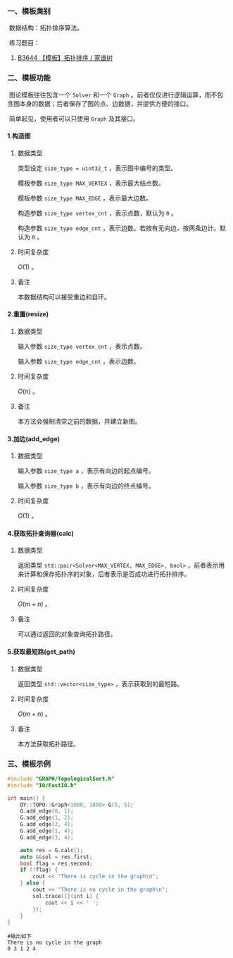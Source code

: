 ### 一、模板类别

​	数据结构：拓扑排序算法。

​	练习题目：

1. [B3644 【模板】拓扑排序 / 家谱树](https://www.luogu.com.cn/problem/B3644)


### 二、模板功能

​	图论模板往往包含一个 `Solver` 和一个 `Graph` 。前者仅仅进行逻辑运算，而不包含图本身的数据；后者保存了图的点、边数据，并提供方便的接口。

​	简单起见，使用者可以只使用 `Graph` 及其接口。

#### 1.构造图

1. 数据类型

   类型设定 `size_type = uint32_t` ，表示图中编号的类型。

   模板参数 `size_type MAX_VERTEX` ，表示最大结点数。

   模板参数 `size_type MAX_EDGE` ，表示最大边数。
   
   构造参数 `size_type vertex_cnt` ，表示点数，默认为 `0` 。
   
   构造参数 `size_type edge_cnt` ，表示边数。若按有无向边，按两条边计。默认为 `0` 。

2. 时间复杂度

   $O(1)$ 。

3. 备注

   本数据结构可以接受重边和自环。

#### 2.重置(resize)

1. 数据类型

   输入参数 `size_type vertex_cnt` ，表示点数。

   输入参数 `size_type edge_cnt` ，表示边数。

2. 时间复杂度

   $O(n)$ 。

3. 备注

   本方法会强制清空之前的数据，并建立新图。

#### 3.加边(add_edge)

1. 数据类型

   输入参数 `size_type a`​ ，表示有向边的起点编号。

   输入参数 `size_type b` ，表示有向边的终点编号。

2. 时间复杂度

   $O(1)$ 。

#### 4.获取拓扑查询器(calc)

1. 数据类型

   返回类型 `std::pair<Solver<MAX_VERTEX, MAX_EDGE>, bool>` ，前者表示用来计算和保存拓扑序的对象，后者表示是否成功进行拓扑排序。

2. 时间复杂度

   $O(m+n)$ 。

3. 备注

   可以通过返回的对象查询拓扑路径。

#### 5.获取最短路(get_path)

1. 数据类型

   返回类型 `std::vector<size_type>` ，表示获取到的最短路。

2. 时间复杂度

   $O(m+n)$ 。

3. 备注

   本方法获取拓扑路径。


### 三、模板示例

```c++
#include "GRAPH/TopologicalSort.h"
#include "IO/FastIO.h"

int main() {
    OY::TOPO::Graph<1000, 1000> G(5, 5);
    G.add_edge(0, 1);
    G.add_edge(1, 2);
    G.add_edge(2, 4);
    G.add_edge(1, 4);
    G.add_edge(3, 4);

    auto res = G.calc();
    auto &&sol = res.first;
    bool flag = res.second;
    if (!flag) {
        cout << "There is cycle in the graph\n";
    } else {
        cout << "There is no cycle in the graph\n";
        sol.trace([](int i) {
            cout << i << ' ';
        });
    }
}
```

```
#输出如下
There is no cycle in the graph
0 3 1 2 4 

```

